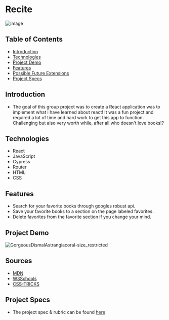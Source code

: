 # Recite
![image](https://user-images.githubusercontent.com/105816411/201587799-b9421b11-8977-444a-bc60-0b66268e4bf4.png)


## Table of Contents
- [Introduction](#introduction)
- [Technologies](#technologies)
- [Project Demo](#project-demo)
- [Features](#features)
- [Possible Future Extensions](#possible-future-extensions)
- [Project Specs](#project-specs)

## Introduction
- The goal of this group project was to create a React application was to implement what i have learned about react! It was a fun project and required a lot of time and hard work to get this app to function.  Challenging but also very worth while, after all who doesn't love books!?

## Technologies
- React
- JavaScript
- Cypress
- Router
- HTML
- CSS

## Features
- Search for your favorite books through googles robust api.
- Save your favorite books to a section on the page labeled favorites.
- Delete favorites from the favorite section if you change your mind.

## Project Demo

![GorgeousDismalAstrangiacoral-size_restricted](https://user-images.githubusercontent.com/105816411/201591639-8e547712-ff6f-4e63-b6e7-62d4600426a5.gif)





## Sources
- [MDN](http://developer.mozilla.org/en-US/)
- [W3Schools](https://www.w3schools.com/)
- [CSS-TRICKS](https://css-tricks.com/)


## Project Specs
- The project spec & rubric can be found [here](https://frontend.turing.edu/projects/module-3/showcase.html)
